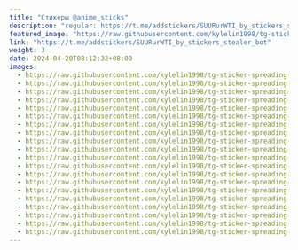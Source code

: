 ```yaml
---
title: "Стикеры @anime_sticks"
description: "regular: https://t.me/addstickers/SUURurWTI_by_stickers_stealer_bot"
featured_image: "https://raw.githubusercontent.com/kylelin1998/tg-sticker-spreading-worldwide-images/main/img/ad8b2d24-35f0-4d0e-a944-dc5c50a42dc6.jpg"
link: "https://t.me/addstickers/SUURurWTI_by_stickers_stealer_bot"
weight: 3
date: 2024-04-20T08:12:32+08:00
images:
  - https://raw.githubusercontent.com/kylelin1998/tg-sticker-spreading-worldwide-images/main/img/ad8b2d24-35f0-4d0e-a944-dc5c50a42dc6.jpg
  - https://raw.githubusercontent.com/kylelin1998/tg-sticker-spreading-worldwide-images/main/img/f9456a16-80ac-469a-b7a5-c90b2406a27a.jpg
  - https://raw.githubusercontent.com/kylelin1998/tg-sticker-spreading-worldwide-images/main/img/3e89ee03-1d0f-4e3a-a359-7b86e2505ce3.jpg
  - https://raw.githubusercontent.com/kylelin1998/tg-sticker-spreading-worldwide-images/main/img/39ee5fa8-0def-48d7-ad4a-0cdf3def5e34.jpg
  - https://raw.githubusercontent.com/kylelin1998/tg-sticker-spreading-worldwide-images/main/img/37fc5e63-b458-41f9-a93b-2a3f556239d6.jpg
  - https://raw.githubusercontent.com/kylelin1998/tg-sticker-spreading-worldwide-images/main/img/94a9e99c-0517-4767-b0ea-0bf4b583e69e.jpg
  - https://raw.githubusercontent.com/kylelin1998/tg-sticker-spreading-worldwide-images/main/img/e8d16aa7-7ac8-4ea2-8b9c-54c0a3986b73.jpg
  - https://raw.githubusercontent.com/kylelin1998/tg-sticker-spreading-worldwide-images/main/img/b279e019-7aa2-4d80-98ae-1059a0542cde.jpg
  - https://raw.githubusercontent.com/kylelin1998/tg-sticker-spreading-worldwide-images/main/img/2204dc1d-717c-4fc6-97df-530851854b7a.jpg
  - https://raw.githubusercontent.com/kylelin1998/tg-sticker-spreading-worldwide-images/main/img/159e2590-679f-4f61-9cdb-3fbbbdfb5108.jpg
  - https://raw.githubusercontent.com/kylelin1998/tg-sticker-spreading-worldwide-images/main/img/cf342144-1ab2-4231-a48f-3931846b8693.jpg
  - https://raw.githubusercontent.com/kylelin1998/tg-sticker-spreading-worldwide-images/main/img/7ee209d0-9fb2-42eb-ae2e-d81c2539b8bd.jpg
  - https://raw.githubusercontent.com/kylelin1998/tg-sticker-spreading-worldwide-images/main/img/cb7c096f-eb37-4bf1-85e0-f5d1037ad46d.jpg
  - https://raw.githubusercontent.com/kylelin1998/tg-sticker-spreading-worldwide-images/main/img/0d37784b-a043-4b5c-a66d-e22814c43e3a.jpg
  - https://raw.githubusercontent.com/kylelin1998/tg-sticker-spreading-worldwide-images/main/img/6a813809-0d88-4bcd-aaa2-5f2257014048.jpg
  - https://raw.githubusercontent.com/kylelin1998/tg-sticker-spreading-worldwide-images/main/img/6a68f09e-bf5f-453f-ab8d-a7c3251931ec.jpg
  - https://raw.githubusercontent.com/kylelin1998/tg-sticker-spreading-worldwide-images/main/img/e2707b9f-978c-49c0-9a83-254b248eab27.jpg
  - https://raw.githubusercontent.com/kylelin1998/tg-sticker-spreading-worldwide-images/main/img/f49317ad-e48a-406e-9570-8d903c008800.jpg
  - https://raw.githubusercontent.com/kylelin1998/tg-sticker-spreading-worldwide-images/main/img/b663b18b-eb92-43a3-b2c8-ca3f3d71903f.jpg
  - https://raw.githubusercontent.com/kylelin1998/tg-sticker-spreading-worldwide-images/main/img/9f7109d6-b327-4da2-a6a6-6518307e3cb7.jpg
---
```

